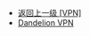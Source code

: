 - [返回上一级 [VPN]](zh-CN/EdgeLinkStudio/工程管理/工程配置/连接设置/VPN/)
- [Dandelion VPN](zh-CN/EdgeLinkStudio/工程管理/工程配置/连接设置/VPN/Dandelion%20VPN/)

